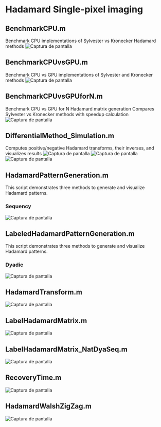 # Hadamard Single-pixel imaging

## BenchmarkCPU.m
Benchmark CPU implementations of Sylvester vs Kronecker Hadamard methods
![Captura de pantalla](./figures/BenchmarkCPU.png)

## BenchmarkCPUvsGPU.m
Benchmark CPU vs GPU implementations of Sylvester and Kronecker methods
![Captura de pantalla](./figures/BenchmarkCPUvsGPU.png)


## BenchmarkCPUvsGPUforN.m
Benchmark CPU vs GPU for N Hadamard matrix generation
Compares Sylvester vs Kronecker methods with speedup calculation
![Captura de pantalla](./figures/BenchmarkCPUvsGPUforN.png)

## DifferentialMethod_Simulation.m
Computes positive/negative Hadamard transforms, their inverses, and visualizes results
![Captura de pantalla](./figures/PlotSignalPositiveNegativeDifference.png)
![Captura de pantalla](./figures/HadamardTransformPositiveNegativeDifference.png)
![Captura de pantalla](./figures/InverseHadamardTransformPositiveNegativeDifference.png)

## HadamardPatternGeneration.m
This script demonstrates three methods to generate and visualize Hadamard patterns.
<!-- ### Natural
![Captura de pantalla](./figures/HadamardPatternGenerationNatural.png)

 -->
 ### Sequency
![Captura de pantalla](./figures/HadamardPatternGenerationSequency.png)
<!--
### Dyadic

![Captura de pantalla](./figures/HadamardPatternGenerationDyadic.png) -->

## LabeledHadamardPatternGeneration.m

This script demonstrates three methods to generate and visualize Hadamard patterns.
<!--### Natural
![Captura de pantalla](./figures/LabeledHadamardPatternGenerationNatural.png)
### Sequency
![Captura de pantalla](./figures/LabeledHadamardPatternGenerationSequency.png)
-->
### Dyadic

![Captura de pantalla](./figures/LabeledHadamardPatternGenerationDyadic.png)

## HadamardTransform.m
![Captura de pantalla](./figures/HadamardTransform.png)

## LabelHadamardMatrix.m
![Captura de pantalla](./figures/LabelHadamardMatrix.png)

## LabelHadamardMatrix_NatDyaSeq.m
![Captura de pantalla](./figures/LabelHadamardMatrix_NatDyaSeq.png)

## RecoveryTime.m
![Captura de pantalla](./figures/RecoveryTime.png)

## HadamardWalshZigZag.m
![Captura de pantalla](./figures/HadamardWalshZigZag.png)





